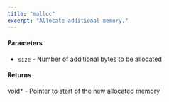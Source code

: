```yaml
---
title: "malloc"
excerpt: "Allocate additional memory."
---
```

#### Parameters
* `size` - Number of additional bytes to be allocated 

#### Returns
void* - Pointer to start of the new allocated memory